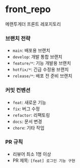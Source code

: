 # front_repo
메랜투게더 프론트 레포지토리

### 브랜치 전략
- `main`: 배포용 브랜치
- `develop`: 개발 통합 브랜치
- `feature/*`: 기능 개발용 브랜치
- `hotfix/*`: 긴급 수정용 브랜치
- `release/*`: 배포 전 준비 브랜치

### 커밋 컨벤션
- `feat`: 새로운 기능
- `fix`: 버그 수정
- `refactor`: 리팩토링
- `docs`: 문서 변경
- `chore`: 기타 작업

### PR 규칙
- 리뷰어 최소 1명 이상
- PR 제목: `[feat] 로그인 기능 구현`

